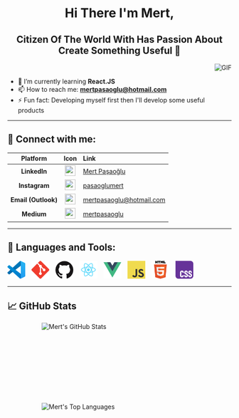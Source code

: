 <h1 align="center">Hi There I'm Mert,</h1>
<h2 align="center">Citizen Of The World With Has Passion About Create Something Useful 👋</h2>

<p align="right">
<img alt="GIF" src="https://media0.giphy.com/media/13FrpeVH09Zrb2/giphy.gif" width="500" height="320" />
</p>

- 🌱 I’m currently learning **React.JS**
- 📫 How to reach me: **mertpasaoglu@hotmail.com**
- ⚡ Fun fact: Developing myself first then I'll develop some useful products

---

## 📩 Connect with me:

| Platform | Icon | Link |
| :---: | :---: | :--- |
| **LinkedIn** | <img height="24" width="24" src="https://cdn.jsdelivr.net/npm/simple-icons@v11/icons/linkedin.svg" /> | [Mert Paşaoğlu](https://www.linkedin.com/in/mert-pasaoglu/) |
| **Instagram** | <img height="24" width="24" src="https://cdn.jsdelivr.net/npm/simple-icons@v4/icons/instagram.svg" /> | [pasaoglumert](https://www.instagram.com/pasaoglumert/) |
| **Email (Outlook)** | <img height="24" width="24" src="https://cdn.jsdelivr.net/npm/simple-icons@v4/icons/gmail.svg" /> | [mertpasaoglu@hotmail.com](mailto:mertpasaoglu@hotmail.com) |
| **Medium** | <img height="24" width="24" src="https://cdn.jsdelivr.net/npm/simple-icons@v4/icons/medium.svg" /> | [mertpasaoglu](https://medium.com/@mertpasaoglu) |

---

## 🔧 Languages and Tools:

<p align="left">
  <img alt="Visual Studio Code" title="Visual Studio Code" width="40px" style="padding-right:10px;" src="https://raw.githubusercontent.com/github/explore/80688e429a7d4ef2fca1e82350fe8e3517d3494d/topics/visual-studio-code/visual-studio-code.png" />
  <img alt="Git" title="Git" width="40px" style="padding-right:10px;" src="https://raw.githubusercontent.com/github/explore/80688e429a7d4ef2fca1e82350fe8e3517d3494d/topics/git/git.png" />
  <img alt="GitHub" title="GitHub" width="40px" style="padding-right:10px;" src="https://raw.githubusercontent.com/github/explore/78df643247d429f6cc873026c0622819ad797942/topics/github/github.png" />
  <img alt="React" title="React" width="40px" style="padding-right:10px;" src="https://raw.githubusercontent.com/github/explore/cebd63002168a05a6a642f309227eefeccd92950/topics/react/react.png" />
  <img alt="Vue" title="Vue.js" width="40px" style="padding-right:10px;" src="https://raw.githubusercontent.com/github/explore/cebd63002168a05a6a642f309227eefeccd92950/topics/vue/vue.png" />
  <img alt="JavaScript" title="JavaScript" width="40px" style="padding-right:10px;" src="https://raw.githubusercontent.com/github/explore/cebd63002168a05a6a642f309227eefeccd92950/topics/javascript/javascript.png" />
  <img alt="Html" title="HTML5" width="40px" style="padding-right:10px;" src="https://raw.githubusercontent.com/github/explore/cebd63002168a05a6a642f309227eefeccd92950/topics/html/html.png" />
  <img alt="Css" title="CSS3" width="40px" style="padding-right:10px;" src="https://raw.githubusercontent.com/github/explore/cebd63002168a05a6a642f309227eefeccd92950/topics/css/css.png" />
</p>

---

## 📈 GitHub Stats

<div style="display: flex; justify-content: space-around; flex-wrap: wrap;">
  <img height="180em" width="350em" align="center" src="https://github-readme-stats.vercel.app/api?username=mertpasaoglu&show_icons=true&locale=en&theme=algolia&include_all_commits=true&count_private=true" alt="Mert's GitHub Stats"/>
  <img height="180em" width="350em" align="center" src="https://github-readme-stats.vercel.app/api/top-langs?username=mertpasaoglu&show_icons=true&locale=en&layout=compact&langs_count=8&theme=algolia" alt="Mert's Top Languages"/>
</div>
